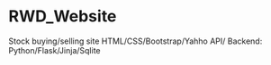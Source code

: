 # RWD_Website
Stock buying/selling site
HTML/CSS/Bootstrap/Yahho API/
Backend: Python/Flask/Jinja/Sqlite


